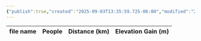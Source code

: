 ```yaml
---
{"publish":true,"created":"2025-09-03T13:35:59.725-06:00","modified":"2025-09-03T14:57:40.704-06:00","published":"2025-09-03T14:57:40.704-06:00","tags":["route"],"cssclasses":"","elevation":null,"region":"Kananaskis Lakes","location":"50.6436, -115.2572","DWYT":null,"Kane":"Difficult","completed":false}
---
```



| file name | People | Distance (km) | Elevation Gain (m) |
| --------- | ------ | ------------- | ------------------ |